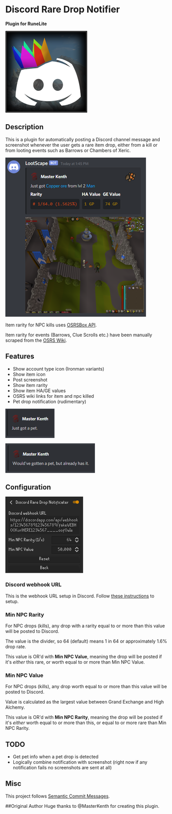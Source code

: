 # Discord Rare Drop Notifier
__Plugin for RuneLite__

![logo](readme-resources/logo.png)

## Description
This is a plugin for automatically posting a Discord channel message and screenshot whenever the user gets a rare item drop, either from a kill or from looting events such as Barrows or Chambers of Xeric.

![example](readme-resources/example.png)

Item rarity for NPC kills uses [OSRSBox API](https://api.osrsbox.com/index.html). 

Item rarity for events (Barrows, Clue Scrolls etc.) have been manually scraped from the [OSRS Wiki](https://oldschool.runescape.wiki/).

## Features
* Show account type icon (Ironman variants)
* Show item icon
* Post screenshot
* Show item rarity
* Show item HA/GE values
* OSRS wiki links for item and npc killed
* Pet drop notification (rudimentary)

![pet1](readme-resources/pet1.png)

![pet2](readme-resources/pet2.png)

## Configuration

![config](readme-resources/config.png)

### Discord webhook URL
This is the webhook URL setup in Discord. Follow [these instructions](https://support.discord.com/hc/en-us/articles/228383668-Intro-to-Webhooks) to setup.

### Min NPC Rarity
For NPC drops (kills), any drop with a rarity equal to or more than this value will be posted to Discord.

The value is the divider, so 64 (default) means 1 in 64 or approximately 1.6% drop rate.

This value is OR'd with **Min NPC Value**, meaning the drop will be posted if it's _either_ this rare, or worth equal to or more than Min NPC Value.

### Min NPC Value
For NPC drops (kills), any drop worth equal to or more than this value will be posted to Discord.

Value is calculated as the largest value between Grand Exchange and High Alchemy.

This value is OR'd with **Min NPC Rarity**, meaning the drop will be posted if it's _either_ worth equal to or more than this, or equal to or more rare than Min NPC Rarity.

## TODO
* Get pet info when a pet drop is detected
* Logically combine notification with screenshot (right now if any notification fails no screenshots are sent at all)

## Misc
This project follows [Semantic Commit Messages](https://seesparkbox.com/foundry/semantic_commit_messages).


##Original Author
Huge thanks to @MasterKenth for creating this plugin.